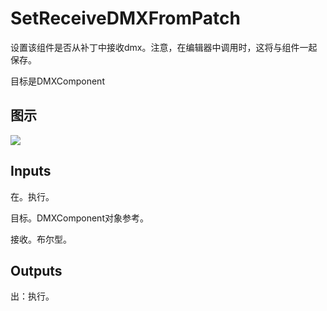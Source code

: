 # SetReceiveDMXFromPatch

设置该组件是否从补丁中接收dmx。注意，在编辑器中调用时，这将与组件一起保存。

目标是DMXComponent

## 图示

![]($-20221218-18450562.png)

## Inputs

在。执行。

目标。DMXComponent对象参考。

接收。布尔型。

## Outputs

出：执行。